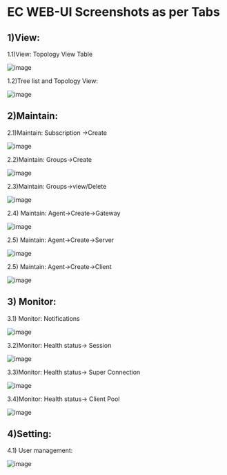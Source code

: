 # EC WEB-UI Screenshots as per Tabs


## 1)View:

1.1)View: Topology View Table

![image](https://user-images.githubusercontent.com/76679290/109985830-30292280-7d2b-11eb-8dbc-78e256fed96b.png)



1.2)Tree list and Topology View: 


![image](https://user-images.githubusercontent.com/76679290/109985911-3e773e80-7d2b-11eb-9118-ceae0ea11ad2.png)





## 2)Maintain:

2.1)Maintain: Subscription ->Create


![image](https://user-images.githubusercontent.com/76679290/109986008-5e0e6700-7d2b-11eb-8f1b-04b95bee6ac1.png)









2.2)Maintain: Groups->Create


 ![image](https://user-images.githubusercontent.com/76679290/109764959-31b6f580-7c1a-11eb-9f67-f12fe86184b2.png)




2.3)Maintain: Groups->view/Delete


![image](https://user-images.githubusercontent.com/76679290/109986238-92822300-7d2b-11eb-9ef8-c2feacf67571.png)




2.4) Maintain: Agent->Create->Gateway


![image](https://user-images.githubusercontent.com/76679290/109986359-aa59a700-7d2b-11eb-801d-1a33dd69071c.png)











2.5) Maintain: Agent->Create->Server

 
![image](https://user-images.githubusercontent.com/76679290/109986408-b8a7c300-7d2b-11eb-808d-844c16996cac.png)






2.5) Maintain: Agent->Create->Client


 ![image](https://user-images.githubusercontent.com/76679290/109986507-d117dd80-7d2b-11eb-969d-0b69b667be9c.png)






## 3) Monitor:

3.1)	Monitor: Notifications


![image](https://user-images.githubusercontent.com/76679290/109986613-ec82e880-7d2b-11eb-95fe-1ee6cf288fba.png)












3.2)Monitor: Health status-> Session

![image](https://user-images.githubusercontent.com/76679290/109986755-0de3d480-7d2c-11eb-898d-067a90386635.png)











3.3)Monitor: Health status-> Super Connection

 
![image](https://user-images.githubusercontent.com/76679290/109986825-1b00c380-7d2c-11eb-9ecc-437d33bd5661.png)







3.4)Monitor: Health status-> Client Pool

 ![image](https://user-images.githubusercontent.com/76679290/109986883-29e77600-7d2c-11eb-93f9-67cc848652b9.png)





## 4)Setting:  

4.1) User management:


![image](https://user-images.githubusercontent.com/76679290/109986946-35d33800-7d2c-11eb-8643-d9955f9e0f1c.png)





